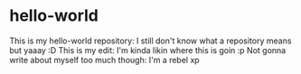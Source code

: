 # hello-world
This is my hello-world repository: I still don't know what a repository means but yaaay :D
This is my edit: I'm kinda likin where this is goin :p Not gonna write about myself too much though: I'm a rebel xp
